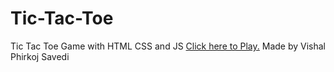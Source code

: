 # Tic-Tac-Toe
Tic Tac Toe Game with HTML CSS and JS
<a href="https://vishalstictactoe.netlify.app/">Click here to Play.</a>
Made by Vishal Phirkoj
Savedi
